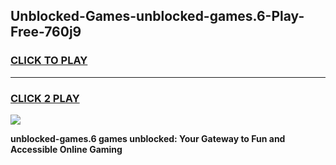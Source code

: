 
## Unblocked-Games-unblocked-games.6-Play-Free-760j9
<h3>
<a href="https://premium76.site?title=unblocked-games.6&ref=21A">CLICK TO PLAY</a></h3>
<hr>

<h3>
<a href="https://premium76.site?title=unblocked-games.6&ref=21A">CLICK 2 PLAY</a>
  
</h3>

<a href="https://premium76.site?title=unblocked-games.6&ref=21A"><img src="https://clearcache.store/games.png"></a>


**unblocked-games.6 games unblocked: Your Gateway to Fun and Accessible Online Gaming**
